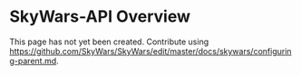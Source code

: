 SkyWars-API Overview
====================

This page has not yet been created. Contribute using https://github.com/SkyWars/SkyWars/edit/master/docs/skywars/configuring-parent.md.
